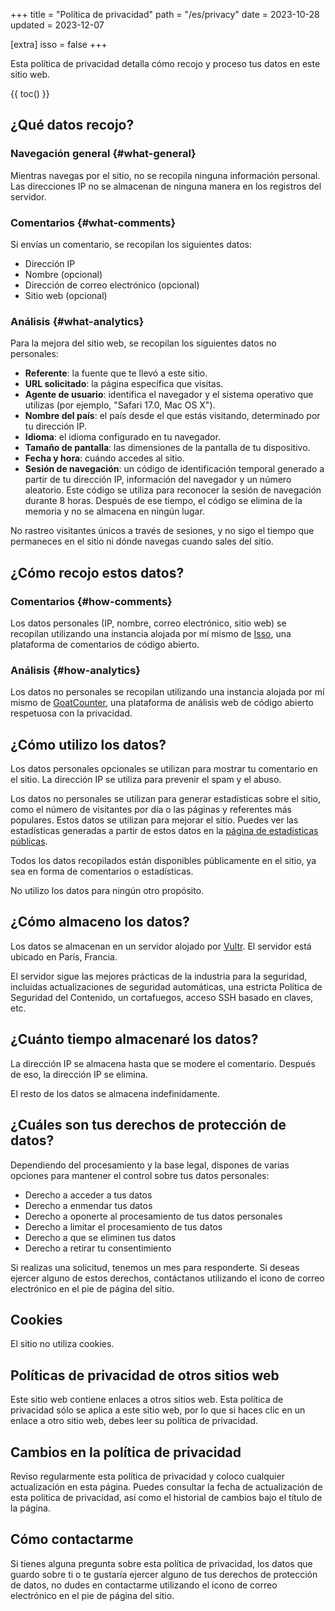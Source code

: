 +++
title = "Política de privacidad"
path = "/es/privacy"
date = 2023-10-28
updated = 2023-12-07

[extra]
isso = false
+++

Esta política de privacidad detalla cómo recojo y proceso tus datos en este sitio web.

{{ toc() }}

## ¿Qué datos recojo?

### Navegación general {#what-general}

Mientras navegas por el sitio, no se recopila ninguna información personal. Las direcciones IP no se almacenan de ninguna manera en los registros del servidor.

### Comentarios {#what-comments}

Si envías un comentario, se recopilan los siguientes datos:

- Dirección IP
- Nombre (opcional)
- Dirección de correo electrónico (opcional)
- Sitio web (opcional)

### Análisis {#what-analytics}

Para la mejora del sitio web, se recopilan los siguientes datos no personales:

- **Referente**: la fuente que te llevó a este sitio.
- **URL solicitado**: la página específica que visitas.
- **Agente de usuario**: identifica el navegador y el sistema operativo que utilizas (por ejemplo, "Safari 17.0, Mac OS X").
- **Nombre del país**: el país desde el que estás visitando, determinado por tu dirección IP.
- **Idioma**: el idioma configurado en tu navegador.
- **Tamaño de pantalla**: las dimensiones de la pantalla de tu dispositivo.
- **Fecha y hora**: cuándo accedes al sitio.
- **Sesión de navegación**: un código de identificación temporal generado a partir de tu dirección IP, información del navegador y un número aleatorio. Este código se utiliza para reconocer la sesión de navegación durante 8 horas. Después de ese tiempo, el código se elimina de la memoria y no se almacena en ningún lugar.

No rastreo visitantes únicos a través de sesiones, y no sigo el tiempo que permaneces en el sitio ni dónde navegas cuando sales del sitio.

## ¿Cómo recojo estos datos?

### Comentarios {#how-comments}

Los datos personales (IP, nombre, correo electrónico, sitio web) se recopilan utilizando una instancia alojada por mí mismo de [Isso](https://isso-comments.de/), una plataforma de comentarios de código abierto.

### Análisis {#how-analytics}

Los datos no personales se recopilan utilizando una instancia alojada por mí mismo de [GoatCounter](https://www.goatcounter.com/), una plataforma de análisis web de código abierto respetuosa con la privacidad.

## ¿Cómo utilizo los datos?

Los datos personales opcionales se utilizan para mostrar tu comentario en el sitio. La dirección IP se utiliza para prevenir el spam y el abuso.

Los datos no personales se utilizan para generar estadísticas sobre el sitio, como el número de visitantes por día o las páginas y referentes más populares. Estos datos se utilizan para mejorar el sitio. Puedes ver las estadísticas generadas a partir de estos datos en la [página de estadísticas públicas](https://stats.osc.garden/).

Todos los datos recopilados están disponibles públicamente en el sitio, ya sea en forma de comentarios o estadísticas.

No utilizo los datos para ningún otro propósito.

## ¿Cómo almaceno los datos?

Los datos se almacenan en un servidor alojado por [Vultr](https://www.vultr.com/). El servidor está ubicado en París, Francia.


El servidor sigue las mejores prácticas de la industria para la seguridad, incluidas actualizaciones de seguridad automáticas, una estricta Política de Seguridad del Contenido, un cortafuegos, acceso SSH basado en claves, etc.

## ¿Cuánto tiempo almacenaré los datos?

La dirección IP se almacena hasta que se modere el comentario. Después de eso, la dirección IP se elimina.

El resto de los datos se almacena indefinidamente.

## ¿Cuáles son tus derechos de protección de datos?

Dependiendo del procesamiento y la base legal, dispones de varias opciones para mantener el control sobre tus datos personales:

- Derecho a acceder a tus datos
- Derecho a enmendar tus datos
- Derecho a oponerte al procesamiento de tus datos personales
- Derecho a limitar el procesamiento de tus datos
- Derecho a que se eliminen tus datos
- Derecho a retirar tu consentimiento

Si realizas una solicitud, tenemos un mes para responderte. Si deseas ejercer alguno de estos derechos, contáctanos utilizando el icono de correo electrónico en el pie de página del sitio.

## Cookies

El sitio no utiliza cookies.

## Políticas de privacidad de otros sitios web

Este sitio web contiene enlaces a otros sitios web. Esta política de privacidad sólo se aplica a este sitio web, por lo que si haces clic en un enlace a otro sitio web, debes leer su política de privacidad.

## Cambios en la política de privacidad

Reviso regularmente esta política de privacidad y coloco cualquier actualización en esta página. Puedes consultar la fecha de actualización de esta política de privacidad, así como el historial de cambios bajo el título de la página.

## Cómo contactarme

Si tienes alguna pregunta sobre esta política de privacidad, los datos que guardo sobre ti o te gustaría ejercer alguno de tus derechos de protección de datos, no dudes en contactarme utilizando el icono de correo electrónico en el pie de página del sitio.
